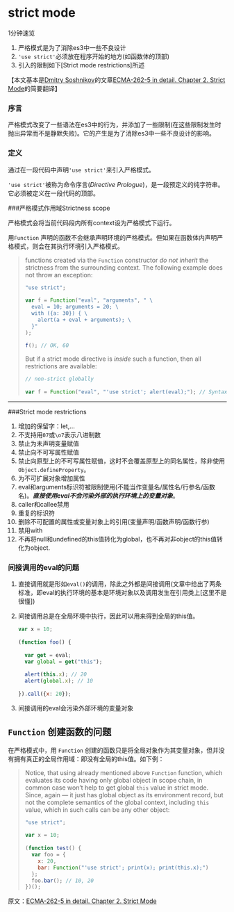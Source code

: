 # strict mode

1分钟速览

1. 严格模式是为了消除es3中一些不良设计
2. `'use strict'`必须放在程序开始的地方(如函数体的顶部)
3. 引入的限制如下[Strict mode restrictions]所述

【本文基本是[Dmitry Soshnikov](http://dmitrysoshnikov.com/)的文章[ECMA-262-5 in detail. Chapter 2. Strict Mode](http://dmitrysoshnikov.com/ecmascript/es5-chapter-2-strict-mode/#codeevalcode-and-codeargumentscode-restrictions)的简要翻译】



### 序言

严格模式改变了一些语法在es3中的行为，并添加了一些限制(在这些限制发生时抛出异常而不是静默失败)。它的产生是为了消除es3中一些不良设计的影响。

### 定义

通过在一段代码中声明`'use strict'`来引入严格模式。

`'use strict'`被称为命令序言(*Directive Prologue*)，是一段预定义的纯字符串。它必须被定义在一段代码的顶部。

###严格模式作用域Strictness scope

严格模式会将当前代码段内所有context设为严格模式下运行。

用`Function` 声明的函数不会继承声明环境的严格模式。但如果在函数体内声明严格模式，则会在其执行环境引入严格模式。

> functions created via the `Function` constructor *do not inherit* the strictness from the surrounding context. The following example does not throw an exception:
>
> ```JAVASCRIPT
> "use strict";
>  
> var f = Function("eval", "arguments", " \
>   eval = 10; arguments = 20; \
>   with ({a: 30}) { \
>     alert(a + eval + arguments); \
>   }"
> );
>  
> f(); // OK, 60
> ```
>
> But if a strict mode directive is *inside* such a function, then all restrictions are available:
>
> ```Javascript
> // non-strict globally
>  
> var f = Function("eval", "'use strict'; alert(eval);"); // SyntaxError
> ```

***



###Strict mode restrictions

1. 增加的保留字：let,...
2. 不支持用`07`或`\o7`表示八进制数
3. 禁止为未声明变量赋值
4. 禁止向不可写属性赋值
5. 禁止向原型上的不可写属性赋值，这时不会覆盖原型上的同名属性，除非使用`Object.defineProperty`。
6. 为不可扩展对象增加属性
7. eval和arguments标识符被限制使用(不能当作变量名/属性名/行参名/函数名)。***直接使用eval不会污染外部的执行环境上的变量对象***。
8. caller和callee禁用
9. 重复的标识符
10. 删除不可配置的属性或变量对象上的引用(变量声明/函数声明/函数行参)
11. 禁用with
12. 不再将null和undefined的this值转化为global，也不再对非object的this值转化为object.



### 间接调用的eval的问题

1. 直接调用就是形如`eval()`的调用，除此之外都是间接调用(文章中给出了两条标准，即eval的执行环境的基本是环境对象以及调用发生在引用类上[这里不是很懂])

2. 间接调用总是在全局环境中执行，因此可以用来得到全局的this值。

   ```Javascript
   var x = 10;
    
   (function foo() {
    
     var get = eval;
     var global = get("this");
     
     alert(this.x); // 20
     alert(global.x); // 10
    
   }).call({x: 20});
   ```

3. 间接调用的eval会污染外部环境的变量对象



## `Function` 创建函数的问题

在严格模式中，用 `Function` 创建的函数只是将全局对象作为其变量对象，但并没有拥有真正的全局作用域：即没有全局的this值。如下例：

> Notice, that using already mentioned above `Function` function, which evaluates its code having only global object in scope chain, in common case won’t help to get global `this` value in strict mode. Since, again — it just has global object as its environment record, but not the complete semantics of the global context, including `this` value, which in such calls can be any other object:
>
> ```javascript
> "use strict";
>  
> var x = 10;
>  
> (function test() {
>   var foo = {
>     x: 20,
>     bar: Function("'use strict'; print(x); print(this.x);")
>   };
>   foo.bar(); // 10, 20 
> })();
> ```
>
> 



原文：[ECMA-262-5 in detail. Chapter 2. Strict Mode](http://dmitrysoshnikov.com/ecmascript/es5-chapter-2-strict-mode/#codeevalcode-and-codeargumentscode-restrictions)